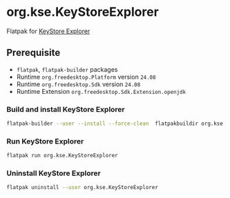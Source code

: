 # org.kse.KeyStoreExplorer
Flatpak for [KeyStore Explorer](https://keystore-explorer.org)

## Prerequisite

- `flatpak`, `flatpak-builder` packages
- Runtime `org.freedesktop.Platform` version `24.08`
- Runtime `org.freedesktop.Sdk` version `24.08`
- Runtime Extension `org.freedesktop.Sdk.Extension.openjdk`

### Build and install KeyStore Explorer
```bash
flatpak-builder --user --install --force-clean  flatpakbuildir org.kse.KeyStoreExplorer.yml
```
### Run KeyStore Explorer
```bash
flatpak run org.kse.KeyStoreExplorer
```
### Uninstall KeyStore Explorer
```bash
flatpak uninstall --user org.kse.KeyStoreExplorer
```
